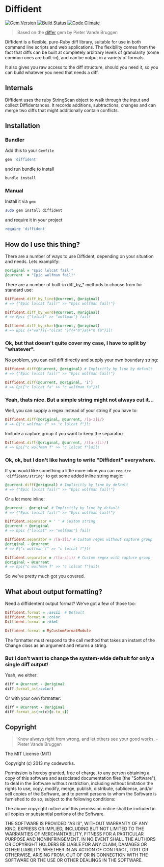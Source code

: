# Diffident

[![Gem Version](https://badge.fury.io/rb/diffident.png)](http://badge.fury.io/rb/diffident)
[![Build Status](https://travis-ci.org/my-codeworks/diffident.png?branch=master)](https://travis-ci.org/my-codeworks/diffident)
[![Code Climate](https://codeclimate.com/github/my-codeworks/diffident.png)](https://codeclimate.com/github/my-codeworks/diffident)

> Based on the [differ](http://github.com/pvande/differ) gem by Pieter Vande Bruggen

Diffident is a flexible, pure-Ruby diff library, suitable for use in both command line scripts and web applications.  The flexibility comes from the fact that diffs can be built at completely arbitrary levels of granularity (some common ones are built-in), and can be output in a variety of formats.

It also gives you raw access to the diff structure, should you need it, so you can build whatever you need that needs a diff.

## Internals

Diffident uses the ruby StringScan object to walk through the input and collect Diffidentances. It records additions, subtractions, changes and can merge two diffs that might additionally contain conflicts.

## Installation

### Bundler

Add this to your `Gemfile`

```ruby
gem 'diffident'
```

and run bundle to install

```bash
bundle install
```

### Manual

Install it via `gem`

```bash
sudo gem install diffident
```

and require it in your project

```ruby
require 'diffident'
```

## How do I use this thing?

There are a number of ways to use Diffident, depending on your situation and needs. Lets examplify:

```ruby
@original = "Epic lolcat fail!"
@current  = "Epic wolfman fail!"
```

There are a number of built-in diff_by_* methods to choose from for standard use:

```ruby
Diffident.diff_by_line(@current, @original)
# => {"Epic lolcat fail!" >> "Epic wolfman fail!"}

Diffident.diff_by_word(@current, @original)
# => Epic {"lolcat" >> "wolfman"} fail!

Diffident.diff_by_char(@current, @original)
# => Epic {+"wo"}l{-"olcat "}f{+"m"}a{+"n fa"}il!
```

### Ok, but that doesn't quite cover my case, I have to split by "whatever".

No problem, you can call diff directly and supply your own boundary string:

```ruby
Diffident.diff(@current, @original) # Implicitly by line by default
# => {"Epic lolcat fail!" >> "Epic wolfman fail!"}

Diffident.diff(@current, @original, 'i')
# => Epi{"c lolcat fa" >> "c wolfman fa"}il
```

### Yeah, thats nice. But a simple string might not always cut it...

Well, you can supply a regex instead of your string if you have to:

```ruby
Diffident.diff(@original, @current, /[a-z]i/)
# => E{"c wolfman f" >> "c lolcat f"}l!
```

Include a capture group if you want to keep the separator:

```ruby
Diffident.diff(@original, @current, /([a-z]i)/)
# => Epi{"c wolfman f" >> "c lolcat f"}ail!
```

### Ok, ok, but I don't like having to write "Diffident" everywhere.

If you would like something a little more inline you can `require 'diffident/string'` to get some added inline string magic:

```ruby
@current.diff(@original) # Implicitly by line by default
# => {"Epic lolcat fail!" >> "Epic wolfman fail!"}
```

Or a lot more inline:

```ruby
@current - @original # Implicitly by line by default
# => {"Epic lolcat fail!" >> "Epic wolfman fail!"}

Diffident.separator = ' ' # Custom string
@current - @original
# => Epic {"lolcat" >> "wolfman"} fail!

Diffident.separator = /[a-z]i/ # Custom regex without capture group
@original - @current
# => E{"c wolfman f" >> "c lolcat f"}l!

Diffident.separator = /([a-z]i)/ # Custom regex with capture group
@original - @current
# => Epi{"c wolfman f" >> "c lolcat f"}ail!
```

So we've pretty much got you covered.

## What about output formatting?

Need a diffidentent output format?  We've got a few of those too:

```ruby
Diffident.format = :ascii  # Default
Diffident.format = :color
Diffident.format = :html

Diffident.format = MyCustomFormatModule
```

The formatter must respond to the call method that takes an instant of the Change class as an argument and returns a string.

### But I don't want to change the system-wide default for only a single diff output!

Yeah, we either:

```ruby
diff = @current - @original
diff.format_as(:color)
```

Or with your own formatter:

```ruby
diff = @current - @original
diff.format_as(->(c){c.to_s})
```

## Copyright

> Know always right from wrong, and let others see your good works. - Pieter Vande Bruggen

The MIT License (MIT)

Copyright (c) 2013 my codeworks.

Permission is hereby granted, free of charge, to any person obtaining a copy
of this software and associated documentation files (the "Software"), to deal
in the Software without restriction, including without limitation the rights
to use, copy, modify, merge, publish, distribute, sublicense, and/or sell
copies of the Software, and to permit persons to whom the Software is
furnished to do so, subject to the following conditions:

The above copyright notice and this permission notice shall be included in
all copies or substantial portions of the Software.

THE SOFTWARE IS PROVIDED "AS IS", WITHOUT WARRANTY OF ANY KIND, EXPRESS OR
IMPLIED, INCLUDING BUT NOT LIMITED TO THE WARRANTIES OF MERCHANTABILITY,
FITNESS FOR A PARTICULAR PURPOSE AND NONINFRINGEMENT. IN NO EVENT SHALL THE
AUTHORS OR COPYRIGHT HOLDERS BE LIABLE FOR ANY CLAIM, DAMAGES OR OTHER
LIABILITY, WHETHER IN AN ACTION OF CONTRACT, TORT OR OTHERWISE, ARISING FROM,
OUT OF OR IN CONNECTION WITH THE SOFTWARE OR THE USE OR OTHER DEALINGS IN
THE SOFTWARE.
